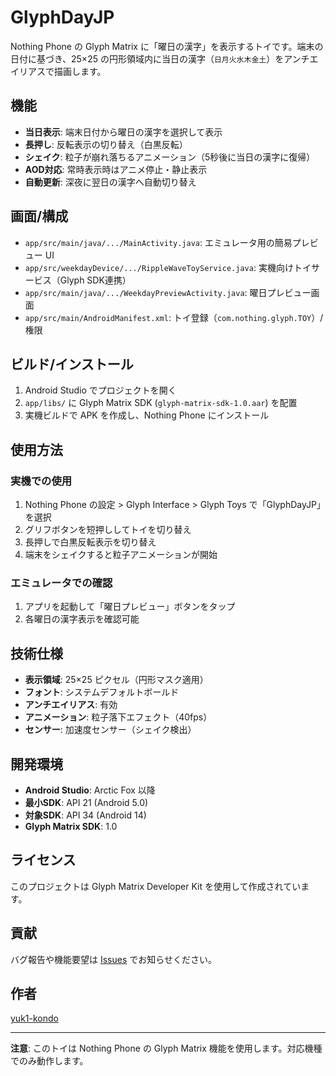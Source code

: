 # GlyphDayJP

Nothing Phone の Glyph Matrix に「曜日の漢字」を表示するトイです。端末の日付に基づき、25×25 の円形領域内に当日の漢字（`日月火水木金土`）をアンチエイリアスで描画します。

## 機能

- **当日表示**: 端末日付から曜日の漢字を選択して表示
- **長押し**: 反転表示の切り替え（白黒反転）
- **シェイク**: 粒子が崩れ落ちるアニメーション（5秒後に当日の漢字に復帰）
- **AOD対応**: 常時表示時はアニメ停止・静止表示
- **自動更新**: 深夜に翌日の漢字へ自動切り替え

## 画面/構成

- `app/src/main/java/.../MainActivity.java`: エミュレータ用の簡易プレビュー UI
- `app/src/weekdayDevice/.../RippleWaveToyService.java`: 実機向けトイサービス（Glyph SDK連携）
- `app/src/main/java/.../WeekdayPreviewActivity.java`: 曜日プレビュー画面
- `app/src/main/AndroidManifest.xml`: トイ登録（`com.nothing.glyph.TOY`）/ 権限

## ビルド/インストール

1. Android Studio でプロジェクトを開く
2. `app/libs/` に Glyph Matrix SDK (`glyph-matrix-sdk-1.0.aar`) を配置
3. 実機ビルドで APK を作成し、Nothing Phone にインストール

## 使用方法

### 実機での使用
1. Nothing Phone の設定 > Glyph Interface > Glyph Toys で「GlyphDayJP」を選択
2. グリフボタンを短押ししてトイを切り替え
3. 長押しで白黒反転表示を切り替え
4. 端末をシェイクすると粒子アニメーションが開始

### エミュレータでの確認
1. アプリを起動して「曜日プレビュー」ボタンをタップ
2. 各曜日の漢字表示を確認可能

## 技術仕様

- **表示領域**: 25×25 ピクセル（円形マスク適用）
- **フォント**: システムデフォルトボールド
- **アンチエイリアス**: 有効
- **アニメーション**: 粒子落下エフェクト（40fps）
- **センサー**: 加速度センサー（シェイク検出）

## 開発環境

- **Android Studio**: Arctic Fox 以降
- **最小SDK**: API 21 (Android 5.0)
- **対象SDK**: API 34 (Android 14)
- **Glyph Matrix SDK**: 1.0

## ライセンス

このプロジェクトは Glyph Matrix Developer Kit を使用して作成されています。

## 貢献

バグ報告や機能要望は [Issues](https://github.com/yuk1-kondo/GlyphDayJP/issues) でお知らせください。

## 作者

[yuk1-kondo](https://github.com/yuk1-kondo)

---

**注意**: このトイは Nothing Phone の Glyph Matrix 機能を使用します。対応機種でのみ動作します。
